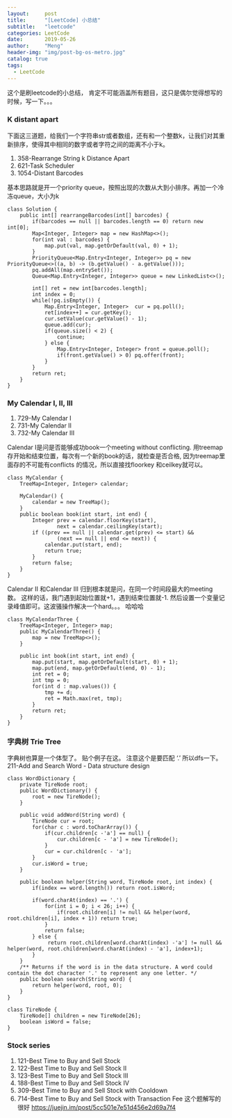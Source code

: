 ```yaml
---
layout:     post
title:      "[LeetCode] 小总结"
subtitle:   "leetcode"
categories: LeetCode
date:       2019-05-26
author:     "Meng"
header-img: "img/post-bg-os-metro.jpg"
catalog: true
tags:
  - LeetCode
---
```


这个是刷leetcode的小总结， 肯定不可能涵盖所有题目，这只是偶尔觉得想写的时候，写一下。。。

### K distant apart
下面这三道题，给我们一个字符串str或者数组，还有和一个整数k，让我们对其重新排序，使得其中相同的数字或者字符之间的距离不小于k。

 1. 358-Rearrange String k Distance Apart
 2. 621-Task Scheduler
 3. 1054-Distant Barcodes

基本思路就是开一个priority queue，按照出现的次数从大到小排序。再加一个冷冻queue，大小为k
```
class Solution {
    public int[] rearrangeBarcodes(int[] barcodes) {
        if(barcodes == null || barcodes.length == 0) return new int[0];
        Map<Integer, Integer> map = new HashMap<>();
        for(int val : barcodes) {
            map.put(val, map.getOrDefault(val, 0) + 1);   
        }
        PriorityQueue<Map.Entry<Integer, Integer>> pq = new PriorityQueue<>((a, b) -> (b.getValue() - a.getValue()));
        pq.addAll(map.entrySet());
        Queue<Map.Entry<Integer, Integer>> queue = new LinkedList<>();

        int[] ret = new int[barcodes.length];
        int index = 0;
        while(!pq.isEmpty()) {
            Map.Entry<Integer, Integer>  cur = pq.poll();
            ret[index++] = cur.getKey();
            cur.setValue(cur.getValue() - 1);
            queue.add(cur);
            if(queue.size() < 2) {
                continue;
            } else {
                Map.Entry<Integer, Integer> front = queue.poll();
                if(front.getValue() > 0) pq.offer(front);
            }
        }
        return ret;
    }
}
```

### My Calendar I, II, III
1. 729-My Calendar I
2. 731-My Calendar II
3. 732-My Calendar III

Calendar I是问是否能够成功book一个meeting without conflicting. 用treemap 存开始和结束位置，每次有一个新的book的话，就检查是否合格, 因为treemap里面存的不可能有conflicts 的情况，所以直接找floorkey 和ceilkey就可以。
```
class MyCalendar {
    TreeMap<Integer, Integer> calendar;

    MyCalendar() {
        calendar = new TreeMap();
    }
    public boolean book(int start, int end) {
        Integer prev = calendar.floorKey(start),
                next = calendar.ceilingKey(start);
        if ((prev == null || calendar.get(prev) <= start) &&
                (next == null || end <= next)) {
            calendar.put(start, end);
            return true;
        }
        return false;
    }
}
```
Calendar II 和Calendar III 归到根本就是问，在同一个时间段最大的meeting 数。
这样的话，我门遇到起始位置就+1，遇到结束位置就-1. 然后设置一个变量记录峰值即可。这波骚操作解决一个hard。。。 哈哈哈
```
class MyCalendarThree {
    TreeMap<Integer, Integer> map;
    public MyCalendarThree() {
        map = new TreeMap<>();
    }

    public int book(int start, int end) {
        map.put(start, map.getOrDefault(start, 0) + 1);
        map.put(end, map.getOrDefault(end, 0) - 1);
        int ret = 0;
        int tmp = 0;
        for(int d : map.values()) {
            tmp += d;
            ret = Math.max(ret, tmp);
        }
        return ret;
    }
}
```

### 字典树 Trie Tree
字典树也算是一个体型了。 贴个例子在这。
注意这个是要匹配 ‘.’ 所以dfs一下。
211-Add and Search Word - Data structure design
```
class WordDictionary {
    private TireNode root;
    public WordDictionary() {
        root = new TireNode();
    }

    public void addWord(String word) {
        TireNode cur = root;
        for(char c : word.toCharArray()) {
            if(cur.children[c -'a'] == null) {
                cur.children[c - 'a'] = new TireNode();
            }
            cur = cur.children[c - 'a'];
        }
        cur.isWord = true;
    }

    public boolean helper(String word, TireNode root, int index) {
        if(index == word.length()) return root.isWord;

        if(word.charAt(index) == '.') {
            for(int i = 0; i < 26; i++) {
                if(root.children[i] != null && helper(word, root.children[i], index + 1)) return true;
            }
            return false;
        } else {
             return root.children[word.charAt(index) -'a'] != null && helper(word, root.children[word.charAt(index) - 'a'], index+1);
        }
    }
    /** Returns if the word is in the data structure. A word could contain the dot character '.' to represent any one letter. */
    public boolean search(String word) {
        return helper(word, root, 0);
    }
}

class TireNode {
    TireNode[] children = new TireNode[26];
    boolean isWord = false;
}
```

### Stock series
1. 121-Best Time to Buy and Sell Stock
2. 122-Best Time to Buy and Sell Stock II
3. 123-Best Time to Buy and Sell Stock III
4. 188-Best Time to Buy and Sell Stock IV
5. 309-Best Time to Buy and Sell Stock with Cooldown
6. 714-Best Time to Buy and Sell Stock with Transaction Fee
这个题解写的很好 https://juejin.im/post/5cc501e7e51d456e2d69a7f4
